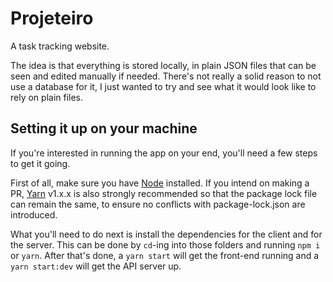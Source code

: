 # Projeteiro

A task tracking website.

The idea is that everything is stored locally, in plain JSON files that can be seen and edited
manually if needed. There's not really a solid reason to not use a database for it, I just wanted
to try and see what it would look like to rely on plain files.

## Setting it up on your machine

If you're interested in running the app on your end, you'll need a few steps to get it going.

First of all, make sure you have [Node](https://nodejs.org) installed. If you intend on making a PR,
[Yarn](https://classic.yarnpkg.com) v1.x.x is also strongly recommended so that the package lock file can remain the same, to ensure  no conflicts with package-lock.json are introduced.

What you'll need to do next is install the dependencies for the client and for the server. This can be done by `cd`-ing into those folders and running `npm i` or `yarn`. After that's done, a `yarn start` will get the front-end running and a `yarn start:dev` will get the API server up.